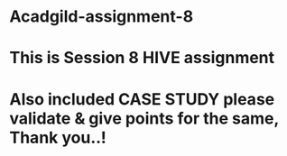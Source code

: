 # Acadgild-assignment-8
# This is Session 8 HIVE assignment
# Also included CASE STUDY please validate & give points for the same, Thank you..! 
